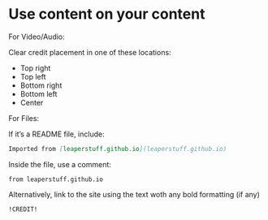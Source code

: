 # Use content on your content

For Video/Audio:

Clear credit placement in one of these locations:

- Top right
- Top left
- Bottom right
- Bottom left
- Center



For Files:

If it’s a README file, include:

```md
Imported from [leaperstuff.github.io](leaperstuff.github.io)
```

Inside the file, use a comment:

```
from leaperstuff.github.io
```

Alternatively, link to the site using the text woth any bold formatting (if any)
```
!CREDIT!
```


